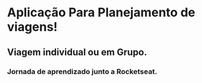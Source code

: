 # Aplicação Para Planejamento de viagens!

## Viagem individual ou em Grupo.

### Jornada de aprendizado junto a Rocketseat.
